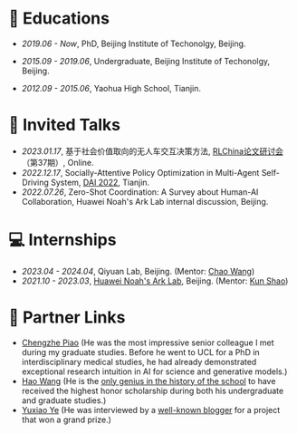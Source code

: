 
# 📖 Educations
- *2019.06 - Now*, PhD, Beijing Institute of Techonolgy, Beijing.

- *2015.09 - 2019.06*, Undergraduate, Beijing Institute of Techonolgy, Beijing.

- *2012.09 - 2015.06*, Yaohua High School, Tianjin.


# 💬 Invited Talks
- *2023.01.17*, 基于社会价值取向的无人车交互决策方法, [RLChina论文研讨会](http://rlchina.org/topic/631)（第37期）, Online.
- *2022.12.17*, Socially-Attentive Policy Optimization in Multi-Agent Self-Driving System, [DAI 2022](http://www.adai.ai/dai/2022/invited_papers.html#s6), Tianjin.
- *2022.07.26*, Zero-Shot Coordination: A Survey about Human-AI Collaboration, Huawei Noah's Ark Lab internal discussion, Beijing.

# 💻 Internships
- *2023.04 - 2024.04*, Qiyuan Lab, Beijing. (Mentor: [Chao Wang](https://scholar.google.com/citations?hl=en&user=qmDGt-kAAAAJ))
- *2021.10 - 2023.03*, [Huawei Noah's Ark Lab](https://www.noahlab.com.hk/), Beijing. (Mentor: [Kun Shao](https://scholar.google.com/citations?user=4CNMLWAAAAAJ))

<!-- # 👔 Services
- **Conference Reviewer**: IEEE INFOCOM' 21-23, IJCAI' 21-23, AAMAS' 23, MRS' 23
- **Journal Reviewer**:  IEEE Network Magazine, IEEE Transactions on Mobile Computing (TMC), IEEE Transactions on Wireless Communications (TWC), IEEE Transactions on Vehicular Technology (TVT), IEEE Internet of Things Journal (IOT), IEEE Transactions on Network Science and Engineering (TNSE), Chinese Journal of Electronics (电子学报), The Journal of Supercomputing -->

# 🤝 Partner Links
- [Chengzhe Piao](https://profiles.ucl.ac.uk/85735-chengzhe-piao) (He was the most impressive senior colleague I met during my graduate studies. Before he went to UCL for a PhD in interdisciplinary medical studies, he had already demonstrated exceptional research intuition in AI for science and generative models.)
- [Hao Wang](https://haoowang.cn/) (He is the [only genius in the history of the school](https://xtlfund.bit.edu.cn/index.htm) to have received the highest honor scholarship during both his undergraduate and graduate studies.)
- [Yuxiao Ye](https://yuxiaooye.github.io/) (He was interviewed by a [well-known blogger](https://www.bilibili.com/video/BV1BY411y7WU/?spm_id_from=333.337.search-card.all.click&vd_source=08fff1ed5227769a56d4d8a137baab4d) for a project that won a grand prize.)